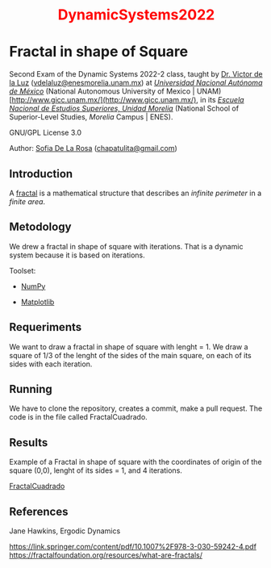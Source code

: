 <h1 align="center" style="color:red;"> DynamicSystems2022 </h1>

<h1> Fractal in shape of Square </h1>

Second Exam of the Dynamic Systems 2022-2 class, taught by [Dr. Victor de la Luz](https://github.com/itztli) (<vdelaluz@enesmorelia.unam.mx>) at *[Universidad Nacional Autónoma de México](https://www.unam.mx/)* (National Autonomous University of Mexico | UNAM) [http://www.gicc.unam.mx/](http://www.gicc.unam.mx/), in its *[Escuela Nacional de Estudios Superiores, Unidad Morelia](https://www.enesmorelia.unam.mx/)* (National School of Superior-Level Studies, *Morelia* Campus | ENES).
 
 GNU/GPL License 3.0
 
 Author: 
 [Sofia De La Rosa](https://github.com/SofiaDeLaRosa) (<chapatulita@gmail.com>)
 
 ## Introduction
 A [fractal](https://fractalfoundation.org/resources/what-are-fractals/) is a mathematical structure that describes an *infinite perimeter* in a *finite area*.
 
 ## Metodology
 We drew a fractal in shape of square with iterations. That is a dynamic system because it is based on iterations.
 
 Toolset:

- [NumPy](https://numpy.org/)

- [Matplotlib](https://matplotlib.org/)

 ## Requeriments
 
 We want to draw a fractal in shape of square with lenght = 1. We draw a square of 1/3 of the lenght of the sides of the main square, on each of its sides with each iteration.
 
 ## Running
 
 We have to clone the repository, creates a commit, make a pull request. The code is in the file called FractalCuadrado.
 
 ## Results
 
 Example of a Fractal in shape of square with the coordinates of origin of the square (0,0), lenght of its sides = 1, and 4 iterations.
 
 [FractalCuadrado](https://user-images.githubusercontent.com/100147009/169947152-abc18677-1b63-491b-a73e-3fc3b2a45fd8.png)
 
 ## References 
 
Jane Hawkins, Ergodic
Dynamics

https://link.springer.com/content/pdf/10.1007%2F978-3-030-59242-4.pdf
https://fractalfoundation.org/resources/what-are-fractals/
